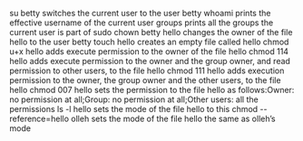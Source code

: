 su betty  switches the current user to the user betty
whoami  prints the effective username of the current user
groups  prints all the groups the current user is part of
sudo chown betty hello  changes the owner of the file hello to the user betty
touch hello  creates an empty file called hello
chmod u+x hello   adds execute permission to the owner of the file hello
chmod 114 hello  adds execute permission to the owner and the group owner, and read permission to other users, to the file hello
chmod 111 hello  adds execution permission to the owner, the group owner and the other users, to the file hello
chmod 007 hello  sets the permission to the file hello as follows:Owner: no permission at all;Group: no permission at all;Other users: all the permissions
ls -l hello  sets the mode of the file hello to this
chmod --reference=hello olleh  sets the mode of the file hello the same as olleh’s mode
